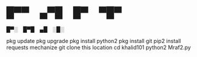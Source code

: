 # █▀▀ ▄▀█ █▀ ▀█▀
  █▀░ █▀█ ▄█ ░█░
  
  pkg update
  pkg upgrade
  pkg install python2
  pkg install git
  pip2 install requests mechanize
  git clone this location
  cd khalid101
  python2 Mraf2.py
